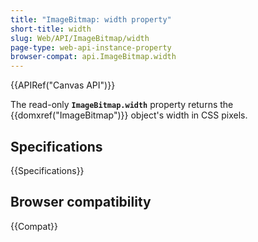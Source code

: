 ```yaml
---
title: "ImageBitmap: width property"
short-title: width
slug: Web/API/ImageBitmap/width
page-type: web-api-instance-property
browser-compat: api.ImageBitmap.width
---
```


{{APIRef("Canvas API")}}

The read-only **`ImageBitmap.width`** property returns the {{domxref("ImageBitmap")}} object's width in CSS pixels.

## Specifications

{{Specifications}}

## Browser compatibility

{{Compat}}
